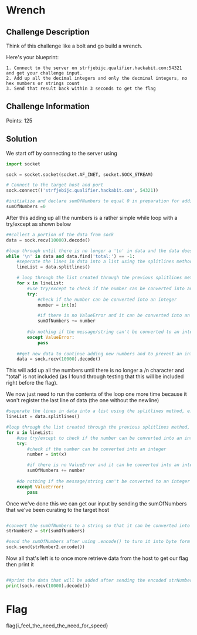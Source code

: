 # Wrench

## Challenge Description

Think of this challenge like a bolt and go build a wrench.

Here's your blueprint:

    1. Connect to the server on strfjebijc.qualifier.hackabit.com:54321 and get your challenge input.
    2. Add up all the decimal integers and only the decminal integers, no hex numbers or strings count
    3. Send that result back within 3 seconds to get the flag

## Challenge Information

Points: 125

## Solution

We start off by connecting to the server using

```python
import socket

sock = socket.socket(socket.AF_INET, socket.SOCK_STREAM)

# Connect to the target host and port
sock.connect(('strfjebijc.qualifier.hackabit.com', 54321))

#initialize and declare sumOfNumbers to equal 0 in preparation for adding the integers found within the data
sumOfNumbers =0
```

After this adding up all the numbers is a rather simple while loop with a try/except as shown below

```python
##collect a portion of the data from sock
data = sock.recv(10000).decode()

#loop through until there is no longer a '\n' in data and the data does not include 'total:' which should be right before the last bit of data is entered
while '\n' in data and data.find('total:') == -1:
    #seperate the lines in data into a list using the splitlines method, e.g. "hello\nwhy are you here?\n" becomes [{"hello"}, {"why are you here?"}]
    lineList = data.splitlines()

    # loop through the list created through the previous splitlines method, essentially checking each line of the data to see if it is an integer
    for x in lineList:
        #use try/except to check if the number can be converted into an integer
        try:
            #check if the number can be converted into an integer
            number = int(x)

            #if there is no ValueError and it can be converted into an integer, add it to the sum of Numbers
            sumOfNumbers += number
        
        #do nothing if the message/string can't be converted to an integer
        except ValueError:
            pass
    
    ##get new data to continue adding new numbers and to prevent an infinite loop in the while loop
    data = sock.recv(10000).decode()
```

This will add up all the numbers until there is no longer a /n character and "total" is not included (as I found through testing that this will be included right before the flag).

We now just need to run the contents of the loop one more time because it won't register the last line of data (the one without the newline)

```python
#seperate the lines in data into a list using the splitlines method, e.g. "hello\nwhy are you here?\n" becomes [{"hello"}, {"why are you here?"}]
lineList = data.splitlines()

#loop through the list created through the previous splitlines method, essentially checking each line of the data to see if it is an integer
for x in lineList:
    #use try/except to check if the number can be converted into an integer
    try:
        #check if the number can be converted into an integer
        number = int(x)

        #if there is no ValueError and it can be converted into an integer, add it to the sum of Numbers
        sumOfNumbers += number
        
    #do nothing if the message/string can't be converted to an integer
    except ValueError:
        pass

```

Once we've done this we can get our input by sending the sumOfNumbers that we've been curating to the target host

```python

#convert the sumOfNumbers to a string so that it can be converted into byte form/encoded in the send request
strNumber2 = str(sumOfNumbers)

#send the sumOfNumbers after using .encode() to turn it into byte form
sock.send(strNumber2.encode())

```

Now all that's left is to once more retrieve data from the host to get our flag then print it

```python

##print the data that will be added after sending the encoded strNumbers2
print(sock.recv(10000).decode())

```

# Flag

flag{i_feel_the_need_the_need_for_speed}